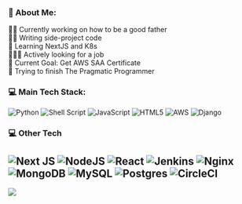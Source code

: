 ### 💫 About Me:
👨‍🍼 Currently working on how to be a good father<br>✍🏻 Writing side-project code<br>🚀 Learning NextJS and K8s<br>🧑🏻‍💻 Actively looking for a job<br>🎯 Current Goal: Get AWS SAA Certificate<br>📖 Trying to finish The Pragmatic Programmer


### 💻 Main Tech Stack:
![Python](https://img.shields.io/badge/python-3670A0?style=flat-square&logo=python&logoColor=ffdd54) ![Shell Script](https://img.shields.io/badge/shell_script-%23121011.svg?style=flat-square&logo=gnu-bash&logoColor=white) ![JavaScript](https://img.shields.io/badge/javascript-%23323330.svg?style=flat-square&logo=javascript&logoColor=%23F7DF1E) ![HTML5](https://img.shields.io/badge/html5-%23E34F26.svg?style=flat-square&logo=html5&logoColor=white) ![AWS](https://img.shields.io/badge/AWS-%23FF9900.svg?style=flat-square&logo=amazon-aws&logoColor=white) ![Django](https://img.shields.io/badge/django-%23092E20.svg?style=flat-square&logo=django&logoColor=white) 
### 💻 Other Tech
![Next JS](https://img.shields.io/badge/Next-black?style=flat-square&logo=next.js&logoColor=white) ![NodeJS](https://img.shields.io/badge/node.js-6DA55F?style=flat-square&logo=node.js&logoColor=white) ![React](https://img.shields.io/badge/react-%2320232a.svg?style=flat-square&logo=react&logoColor=%2361DAFB) ![Jenkins](https://img.shields.io/badge/jenkins-%232C5263.svg?style=flat-square&logo=jenkins&logoColor=white) ![Nginx](https://img.shields.io/badge/nginx-%23009639.svg?style=flat-square&logo=nginx&logoColor=white) ![MongoDB](https://img.shields.io/badge/MongoDB-%234ea94b.svg?style=flat-square&logo=mongodb&logoColor=white) ![MySQL](https://img.shields.io/badge/mysql-4479A1.svg?style=flat-square&logo=mysql&logoColor=white) ![Postgres](https://img.shields.io/badge/postgres-%23316192.svg?style=flat-square&logo=postgresql&logoColor=white) ![CircleCI](https://img.shields.io/badge/circleci-%23161616.svg?style=flat-square&logo=circleci&logoColor=white)
---
[![](https://visitcount.itsvg.in/api?id=ferdinandpolpol&icon=5&color=4)](https://visitcount.itsvg.in)

<!-- Proudly created with GPRM ( https://gprm.itsvg.in ) -->

